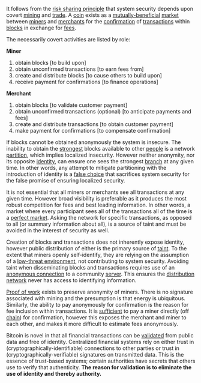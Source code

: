 It follows from the [risk sharing principle](Risk-Sharing-Principle) that system security depends upon covert [mining](Glossary#mine) and [trade](Glossary#trade). A [coin](Glossary#coin) exists as a [mutually-beneficial](Balance-of-Power-Fallacy) [market](Glossary#market) between [miners](Glossary#miner) and [merchants](Glossary#merchant) for the [confirmation](Glossary#confirmation) of [transactions](Glossary#transaction) within [blocks](Glossary#block) in exchange for [fees](Glossary#fee).

The necessarily covert activities are listed by role:

**Miner**
1. obtain blocks [to build upon]
2. obtain unconfirmed transactions [to earn fees from]
3. create and distribute blocks [to cause others to build upon]
4. receive payment for confirmations [to finance operations]

**Merchant**
1. obtain blocks [to validate customer payment]
2. obtain unconfirmed transactions (optional) [to anticipate payments and fees]
3. create and distribute transactions [to obtain customer payment]
4. make payment for confirmations [to compensate confirmation]

If blocks cannot be obtained anonymously the system is insecure. The inability to obtain the [strongest](Glossary#strong) blocks available to other [people](Glossary#person) is a network [partition](Glossary#partition), which implies localized insecurity. However neither anonymity, nor its opposite [identity](Glossary#identity), can ensure one sees the strongest [branch](Glossary#branch) at any given time. In other words, any attempt to mitigate partitioning with the introduction of identity is a [false choice](https://en.wikipedia.org/wiki/False_dilemma) that sacrifices system security for the false promise of ensuring localized security.

It is not essential that all miners or merchants see all transactions at any given time. However broad visibility is preferable as it produces the most robust competition for fees and best leading information. In other words, a market where every participant sees all of the transactions all of the time is a [perfect market](https://en.wikipedia.org/wiki/Perfect_competition). Asking the network for specific transactions, as opposed to all (or summary information about all), is a source of taint and must be avoided in the interest of security as well.

Creation of blocks and transactions does not inherently expose identity, however public distribution of either is the primary source of [taint](Glossary#taint). To the extent that miners openly self-identify, they are relying on the assumption of a [low-threat environment](Threat-Level-Paradox), not contributing to system security. Avoiding taint when disseminating blocks and transactions requires use of an [anonymous connection](https://en.wikipedia.org/wiki/Anonymizer) to a community [server](Glossary#client-server). This ensures the [distribution network](Glossary#peer-to-peer) never has access to identifying information.

[Proof of work](Glossary#proof) exists to preserve anonymity of miners. There is no signature associated with mining and the presumption is that energy is ubiquitous. Similarly, the ability to pay anonymously for confirmation is the reason for fee inclusion within transactions. It is [sufficient](Side-Fee-Fallacy) to pay a miner directly (off [chain](Glossary#chain)) for confirmation, however this exposes the merchant and miner to each other, and makes it more difficult to estimate fees anonymously.

Bitcoin is novel in that all financial transactions can be [validated](Glossary#validation) from public data and free of identity. Centralized financial systems rely on either trust in (cryptographically-identifiable) connections to other parties or trust in (cryptographically-verifiable) signatures on transmitted data. This is the essence of trust-based systems; certain authorities have secrets that others use to verify that authenticity. **The reason for validation is to eliminate the use of identity and thereby authority.**